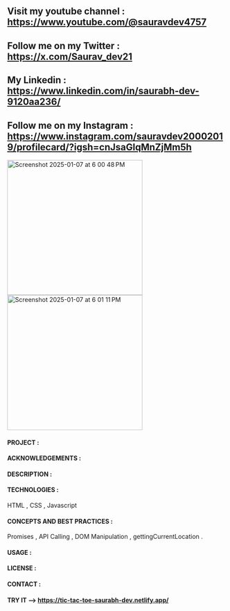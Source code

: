## Visit my youtube channel : https://www.youtube.com/@sauravdev4757
## Follow me on my Twitter : https://x.com/Saurav_dev21
## My Linkedin : https://www.linkedin.com/in/saurabh-dev-9120aa236/
## Follow me on my Instagram : https://www.instagram.com/sauravdev20002019/profilecard/?igsh=cnJsaGlqMnZjMm5h

<img width="312" alt="Screenshot 2025-01-07 at 6 00 48 PM" src="https://github.com/user-attachments/assets/c19aab80-c924-4646-912f-03c7a9146d4b" />
<img width="312" alt="Screenshot 2025-01-07 at 6 01 11 PM" src="https://github.com/user-attachments/assets/4ba5c97e-cbec-4ff1-aa75-b2ebdc036ec4" />

#### PROJECT :
#### ACKNOWLEDGEMENTS :
#### DESCRIPTION :
#### TECHNOLOGIES :
HTML , CSS , Javascript

#### CONCEPTS AND BEST PRACTICES :
Promises , API Calling , DOM Manipulation , gettingCurrentLocation .

#### USAGE :
#### LICENSE :
#### CONTACT :
#### TRY IT --> https://tic-tac-toe-saurabh-dev.netlify.app/
